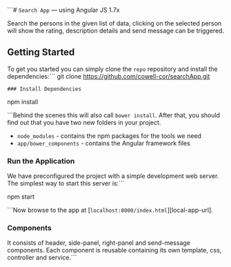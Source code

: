 ```# `Search App` — using Angular JS 1.7x

Search the persons in the given list of data, clicking on the selected person will show the rating, description details and send message can be triggered.

## Getting Started

To get you started you can simply clone the `repo` repository and install the dependencies:```
git clone https://github.com/cowell-cor/searchApp.git


```### Install Dependencies```

npm install

```Behind the scenes this will also call `bower install`. After that, you should find out that you have
two new folders in your project.

* `node_modules` - contains the npm packages for the tools we need
* `app/bower_components` - contains the Angular framework files

### Run the Application

We have preconfigured the project with a simple development web server. The simplest way to start
this server is:```

npm start

```Now browse to the app at [`localhost:8000/index.html`][local-app-url].


### Components
It consists of header, side-panel, right-panel and send-message components. Each component is reusable containing its own template, css, controller and service.```
